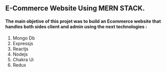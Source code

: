 
## E-Commerce Website Using MERN STACK. 
#### The main objetive of this projet was to build an Ecommerce website that handles both sides client and admin using the next technologies :  

 1. Mongo Db  
 2. Expressjs  
 3. Reactjs  
 4. Nodejs  
 5. Chakra Ui  
 6. Redux  




